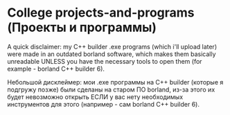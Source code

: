 # College projects-and-programs (Проекты и программы)
A quick disclaimer: my C++ builder .exe programs (which i'll upload later) were made in an outdated borland software, which makes them basically unreadable UNLESS you have the necessary tools to open them (for example - borland C++ builder 6). 

Небольшой дисклеймер: мои .exe программы на C++ builder (которые я подгружу позже) были сделаны на старом ПО borland, из-за этого их будет невозможно открыть ЕСЛИ у вас нету необходимых инструментов для этого (например - сам borland C++ builder 6).
